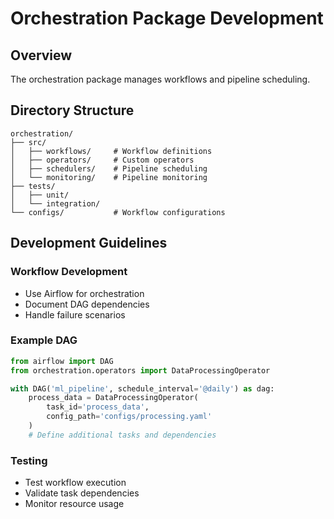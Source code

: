 # Orchestration Package Development

## Overview
The orchestration package manages workflows and pipeline scheduling.

## Directory Structure
```
orchestration/
├── src/
│   ├── workflows/     # Workflow definitions
│   ├── operators/     # Custom operators
│   ├── schedulers/    # Pipeline scheduling
│   └── monitoring/    # Pipeline monitoring
├── tests/
│   ├── unit/
│   └── integration/
└── configs/           # Workflow configurations
```

## Development Guidelines

### Workflow Development
- Use Airflow for orchestration
- Document DAG dependencies
- Handle failure scenarios

### Example DAG
```python
from airflow import DAG
from orchestration.operators import DataProcessingOperator

with DAG('ml_pipeline', schedule_interval='@daily') as dag:
    process_data = DataProcessingOperator(
        task_id='process_data',
        config_path='configs/processing.yaml'
    )
    # Define additional tasks and dependencies
```

### Testing
- Test workflow execution
- Validate task dependencies
- Monitor resource usage